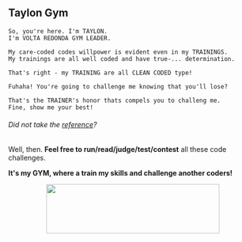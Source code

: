 ## Taylon Gym

```
So, you're here. I'm TAYLON.
I'm VOLTA REDONDA GYM LEADER.

My care-coded codes willpower is evident even in my TRAININGS.
My trainings are all well coded and have true-... determination.

That's right - my TRAINING are all CLEAN CODED type!

Fuhaha! You're going to challenge me knowing that you'll lose?

That's the TRAINER's honor thats compels you to challeng me.
Fine, show me your best!
```

###### Did not take the [reference](https://www.youtube.com/watch?v=jp4BKcFIfB0 "Hope this does not kill my professionalism")?



Well, then. **Feel free to run/read/judge/test/contest** all these code challenges.

**It's my GYM, where a train my skills and challenge another coders!**

<div align="center">
	<img src="https://pngimage.net/wp-content/uploads/2018/06/gotta-catch-em-all-png-5.png" width="350" height="100" />
</div>
